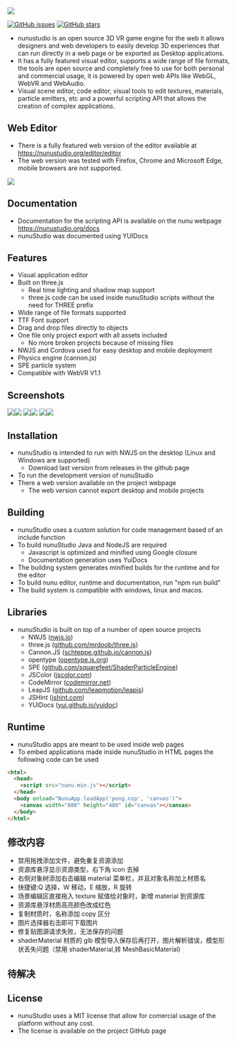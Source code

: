 <img src="https://raw.githubusercontent.com/tentone/nunuStudio/master/docs/img/github/logo.png">

[![GitHub issues](https://img.shields.io/github/issues/tentone/nunuStudio.svg)](https://github.com/tentone/nunuStudio/issues) [![GitHub stars](https://img.shields.io/github/stars/tentone/nunuStudio.svg)](https://github.com/tentone/nunuStudio/stargazers)

- nunustudio is an open source 3D VR game engine for the web it allows designers and web developers to easily develop 3D experiences that can run directly in a web page or be exported as Desktop applications.
- It has a fully featured visual editor, supports a wide range of file formats, the tools are open source and completely free to use for both personal and commercial usage, it is powered by open web APIs like WebGL, WebVR and WebAudio.
- Visual scene editor, code editor, visual tools to edit textures, materials, particle emitters, etc and a powerful scripting API that allows the creation of complex applications.

## Web Editor

- There is a fully featured web version of the editor available at https://nunustudio.org/editor/editor
- The web version was tested with Firefox, Chrome and Microsoft Edge, mobile browsers are not supported.

<img src="https://raw.githubusercontent.com/tentone/nunuStudio/master/docs/img/github/web.png">

## Documentation

- Documentation for the scripting API is available on the nunu webpage https://nunustudio.org/docs
- nunuStudio was documented using YUIDocs

## Features

- Visual application editor
- Built on three.js
  - Real time lighting and shadow map support
  - three.js code can be used inside nunuStudio scripts without the need for THREE prefix
- Wide range of file formats supported
- TTF Font support
- Drag and drop files directly to objects
- One file only project export with all assets included
  - No more broken projects because of missing files
- NWJS and Cordova used for easy desktop and mobile deployment
- Physics engine (cannon.js)
- SPE particle system
- Compatible with WebVR V1.1

## Screenshots

<img src="https://raw.githubusercontent.com/tentone/nunuStudio/master/docs/img/github/2.png"><img src="https://raw.githubusercontent.com/tentone/nunuStudio/master/docs/img/github/3.png">
<img src="https://raw.githubusercontent.com/tentone/nunuStudio/master/docs/img/github/4.png"><img src="https://raw.githubusercontent.com/tentone/nunuStudio/master/docs/img/github/1.png">
<img src="https://raw.githubusercontent.com/tentone/nunuStudio/master/docs/img/github/5.png"><img src="https://raw.githubusercontent.com/tentone/nunuStudio/master/docs/img/github/6.png">

## Installation

- nunuStudio is intended to run with NWJS on the desktop (Linux and Windows are supported)
  - Download last version from releases in the github page
- To run the development version of nunuStudio
- There a web version available on the project webpage
  - The web version cannot export desktop and mobile projects

## Building

- nunuStudio uses a custom solution for code management based of an include function
- To build nunuStudio Java and NodeJS are required
  - Javascript is optimized and minified using Google closure
  - Documentation generation uses YuiDocs
- The building system generates minified builds for the runtime and for the editor
- To build nunu editor, runtime and documentation, run "npm run build"
- The build system is compatible with windows, linux and macos.

## Libraries

- nunuStudio is built on top of a number of open source projects
  - NWJS ([nwjs.io](https://nwjs.io))
  - three.js ([github.com/mrdoob/three.js](https://github.com/mrdoob/three.js))
  - Cannon.JS ([schteppe.github.io/cannon.js](https://schteppe.github.io/cannon.js))
  - opentype ([opentype.js.org](https://opentype.js.org))
  - SPE ([github.com/squarefeet/ShaderParticleEngine](https://github.com/squarefeet/ShaderParticleEngine))
  - JSColor ([jscolor.com](http://jscolor.com))
  - CodeMirror ([codemirror.net](https://codemirror.net))
  - LeapJS ([github.com/leapmotion/leapjs](https://github.com/leapmotion/leapjs))
  - JSHint ([jshint.com](https://jshint.com))
  - YUIDocs ([yui.github.io/yuidoc](https://yui.github.io/yuidoc))

## Runtime

- nunuStudio apps are meant to be used inside web pages
- To embed applications made inside nunuStudio in HTML pages the following code can be used

```html
<html>
  <head>
    <script src="nunu.min.js"></script>
  </head>
  <body onload="NunuApp.loadApp('pong.nsp', 'canvas')">
    <canvas width="800" height="480" id="canvas"></canvas>
  </body>
</html>
```

## 修改内容

- 禁用拖拽添加文件，避免重复资源添加
- 资源库悬浮显示资源类型，右下角 icon 去掉
- 右侧对象树添加右击编辑 material 菜单栏，并且对象名称加上材质名
- 快捷键:Q 选择，W 移动，E 缩放，R 旋转
- 场景编辑区直接拖入 texture 赋值给对象时，新增 material 到资源库
- 资源库悬浮材质高亮颜色改成红色
- 复制材质时，名称添加 copy 区分
- 图片选择器右击即可下载图片
- 修复贴图源请求失败，无法保存的问题
- shaderMaterial 材质的 glb 模型导入保存后再打开，图片解析错误，模型形状丢失问题（禁用 shaderMaterial,转 MeshBasicMaterial)

## 待解决

## License

- nunuStudio uses a MIT license that allow for comercial usage of the platform without any cost.
- The license is available on the project GitHub page
